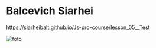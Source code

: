 # Balcevich Siarhei

https://siarheibalt.github.io/Js-pro-course/lesson_05__Test

![foto](https://user-images.githubusercontent.com/75533283/116124214-acf1d080-a6cc-11eb-8e38-96bd0fd038ce.jpg)


